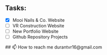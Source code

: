 ## Tasks: 
  - [x] Mooi Nails & Co. Website
  - [ ] VR Construction Website
  - [ ] New Portfolio Website
  - [ ] Github Repository Projects
</hr>
## 📫 How to reach me
durantvr16@gmail.com
